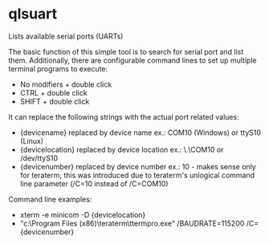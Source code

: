 # qlsuart
Lists available serial ports (UARTs)

The basic function of this simple tool is to search for serial port and list them. Additionally, there are configurable command lines to set up multiple terminal programs to execute:

- No modifiers + double click
- CTRL + double click
- SHIFT + double click

It can replace the following strings with the actual port related values:

- {devicename} replaced by device name ex.: COM10 (Windows) or ttyS10 (Linux)
- {devicelocation} replaced by device location ex.: \\.\COM10 or /dev/ttyS10
- {devicenumber} replaced by device number ex.: 10 - makes sense only for teraterm, this was introduced due to teraterm's unlogical command line parameter (/C=10 instead of /C=COM10)

Command line examples:

- xterm -e minicom -D {devicelocation}
- "c:\Program Files (x86)\teraterm\ttermpro.exe" /BAUDRATE=115200 /C={devicenumber}
